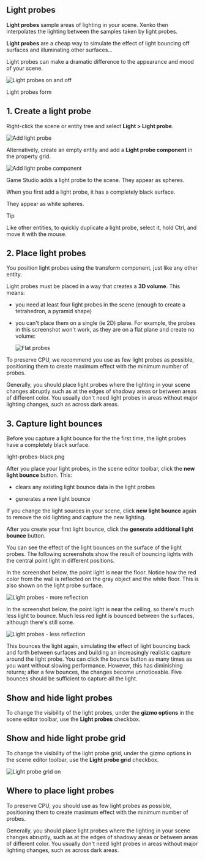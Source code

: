 ## Light probes

**Light probes** sample areas of lighting in your scene. Xenko then interpolates the lighting between the samples taken by light probes.

**Light probes** are a cheap way to simulate the effect of light bouncing off surfaces and illuminating other surfaces...

Light probes can make a dramatic difference to the appearance and mood of your scene.

![Light probes on and off](media/light-probes-on-and-off.png)

Light probes form 


## 1. Create a light probe

Right-click the scene or entity tree and select **Light > Light probe**.

![Add light probe](media/add-light-probe.png)

Alternatively, create an empty entity and add a **Light probe component** in the property grid. 

![Add light probe component](media/add-light-probe-component.png)

Game Studio adds a light probe to the scene. They appear as spheres.

When you first add a light probe, it has a completely black surface.

They appear as white spheres.

>[!Tip]
>Like other entities, to quickly duplicate a light probe, select it, hold Ctrl, and move it with the mouse.

## 2. Place light probes

You position light probes using the transform component, just like any other entity.

Light probes must be placed in a way that creates a **3D volume**. This means:

* you need at least four light probes in the scene (enough to create a tetrahedron, a pyramid shape)

* you can't place them on a single (ie 2D) plane. For example, the probes in this screenshot won't work, as they are on a flat plane and create no volume:

    ![Flat probes](media/bad-light-probe-arrangement.png)



To preserve CPU, we recommend you use as few light probes as possible, positioning them to create maximum effect with the minimum number of probes.

Generally, you should place light probes where the lighting in your scene changes abruptly such as at the edges of shadowy areas or between areas of different color. You usually don't need light probes in areas without major lighting changes, such as across dark areas.

## 3. Capture light bounces

Before you capture a light bounce for the the first time, the light probes have a completely black surface.



light-probes-black.png

After you place your light probes, in the scene editor toolbar, click the **new light bounce** button. This:

* clears any existing light bounce data in the light probes

* generates a new light bounce

If you change the light sources in your scene, click **new light bounce** again to remove the old lighting and capture the new lighting.

After you create your first light bounce, click the **generate additional light bounce** button.

You can see the effect of the light bounces on the surface of the light probes. The following screenshots show the result of bouncing lights with the central point light in different positions.

In the screenshot below, the point light is near the floor. Notice how the red color from the wall is reflected on the gray object and the white floor. This is also shown on the light probe surface.

![Light probes - more reflection](media/light-probes-illumination.png)

In the screenshot below, the point light is near the ceiling, so there's much less light to bounce. Much less red light is bounced between the surfaces, although there's still some.

![Light probes - less reflection](media/light-probes-illumination2.png)

This bounces the light again, simulating the effect of light bouncing back and forth between surfaces and building an increasingly realistic capture around the light probe. You can click the bounce button as many times as you want without slowing performance. However, this has diminishing returns; after a few bounces, the changes become unnoticeable. Five bounces should be sufficient to capture all the light.

## Show and hide light probes

To change the visibility of the light probes, under the **gizmo options** in the scene editor toolbar, use the **Light probes** checkbox.

## Show and hide light probe grid

To change the visibility of the light probe grid, under the gizmo options in the scene editor toolbar, use the **Light probe grid** checkbox.

![Light probe grid on](media/light-probe-grid-on.png)

## Where to place light probes

To preserve CPU, you should use as few light probes as possible, positioning them to create maximum effect with the minimum number of probes.

Generally, you should place light probes where the lighting in your scene changes abruptly, such as at the edges of shadowy areas or between areas of different color. You usually don't need light probes in areas without major lighting changes, such as across dark areas.